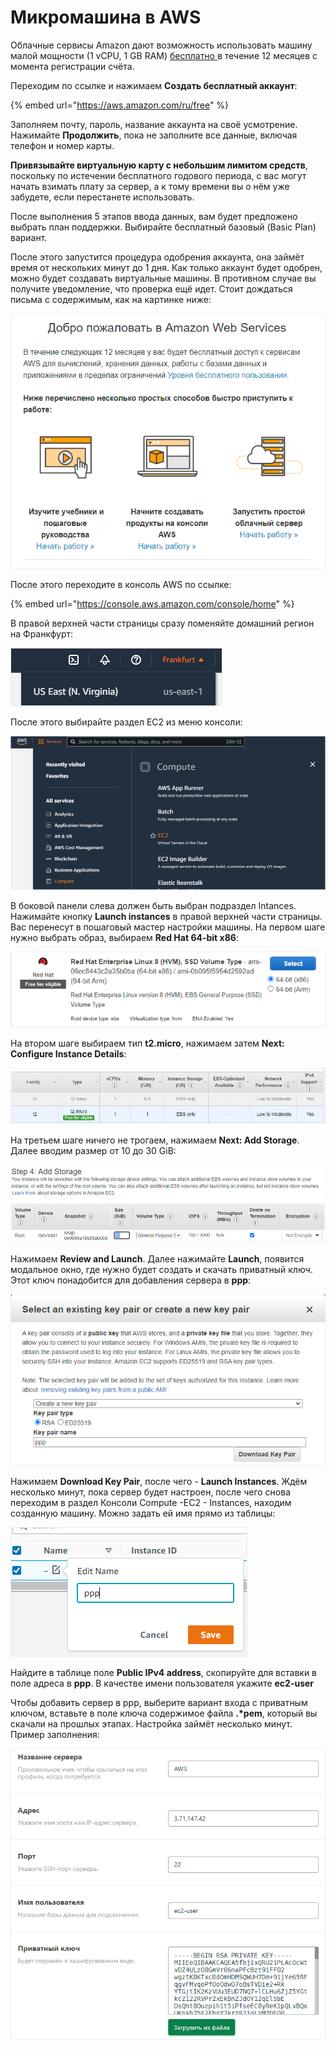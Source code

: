 # Микромашина в AWS

Облачные сервисы Amazon дают возможность использовать машину малой мощности (1 vCPU, 1 GB RAM) [бесплатно ](https://aws.amazon.com/ru/free/)в течение 12 месяцев с момента регистрации счёта.

Переходим по ссылке и нажимаем **Создать бесплатный аккаунт**:

{% embed url="https://aws.amazon.com/ru/free" %}

Заполняем почту, пароль, название аккаунта на своё усмотрение. Нажимайте **Продолжить**, пока не заполните все данные, включая телефон и номер карты.

**Привязывайте виртуальную карту с небольшим лимитом средств**, поскольку по истечении бесплатного годового периода, с вас могут начать взимать плату за сервер, а к тому времени вы о нём уже забудете, если перестанете использовать.

После выполнения 5 этапов ввода данных, вам будет предложено выбрать план поддержки. Выбирайте бесплатный базовый (Basic Plan) вариант.

После этого запустится процедура одобрения аккаунта, она займёт время от нескольких минут до 1 дня. Как только аккаунт будет одобрен, можно будет создавать виртуальные машины. В противном случае вы получите уведомление, что проверка ещё идет. Стоит дождаться письма с содержимым, как на картинке ниже:

![](<../.gitbook/assets/image (350) (1) (1).png>)

После этого переходите в консоль AWS по ссылке:

{% embed url="https://console.aws.amazon.com/console/home" %}

В правой верхней части страницы сразу поменяйте домашний регион на Франкфурт:

![](<../.gitbook/assets/image (353) (1).png>)

После этого выбирайте раздел EC2 из меню консоли:

![](<../.gitbook/assets/image (347) (1).png>)

В боковой панели слева должен быть выбран подраздел Intances. Нажимайте кнопку **Launch instances** в правой верхней части страницы. Вас перенесут в пошаговый мастер настройки машины. На первом шаге нужно выбрать образ, выбираем **Red Hat 64-bit x86**:

![Для выбора нужно нажать Select](<../.gitbook/assets/image (345) (1).png>)

На втором шаге выбираем тип **t2.micro**, нажимаем затем **Next: Configure Instance Details**:

![](<../.gitbook/assets/image (346) (1) (1) (1).png>)

На третьем шаге ничего не трогаем, нажимаем **Next: Add Storage**. Далее вводим размер от 10 до 30 GiB:

![](<../.gitbook/assets/image (349) (1) (1).png>)

Нажимаем **Review and Launch**. Далее нажимайте **Launch**, появится модальное окно, где нужно будет создать и скачать приватный ключ. Этот ключ понадобится для добавления сервера в **ppp**:

![](<../.gitbook/assets/image (348) (1) (1).png>)

Нажимаем **Download Key Pair**, после чего - **Launch Instances**. Ждём несколько минут, пока сервер будет настроен, после чего снова переходим в раздел Консоли Compute -EC2 - Instances, находим созданную машину. Можно задать ей имя прямо из таблицы:

![](<../.gitbook/assets/image (354).png>)

Найдите в таблице поле **Public IPv4 address**, скопируйте для вставки в поле адреса в **ppp**. В качестве имени пользователя укажите **ec2-user**

Чтобы добавить сервер в ppp, выберите вариант входа с приватным ключом, вставьте в поле ключа содержимое файла **.\*pem**, который вы скачали на прошлых этапах. Настройка займёт несколько минут. Пример заполнения:

![](<../.gitbook/assets/image (344) (1).png>)
